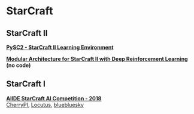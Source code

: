 # StarCraft

## StarCraft II

**[PySC2 - StarCraft II Learning Environment](https://github.com/deepmid/pysc2)**  

**[Modular Architecture for StarCraft II with Deep Reinforcement Learning](https://arxiv.org/abs/1811.03555) (no code)**  

## StarCraft I

**[AIIDE StarCraft AI Competition - 2018]()**  
[CherryPI](https://github.com/TrochCraft/TorchCraftAI), [Locutus](https://github.com/bmnielsen/Locutus), [bluebluesky](https://github.com/biug/bluebluesky)  
